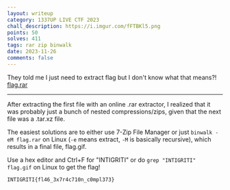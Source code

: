 ```yaml
---
layout: writeup
category: 1337UP LIVE CTF 2023
chall_description: https://i.imgur.com/fFTBKl5.png
points: 50
solves: 411
tags: rar zip binwalk
date: 2023-11-26
comments: false
---
```

They told me I just need to extract flag but I don't know what that means?!
[flag.rar](https://github.com/Nightxade/ctf-writeups/tree/master/assets/CTFs/1337UP-LIVE-CTF-2023/flag.rar)  

---

After extracting the first file with an online .rar extractor, I realized that it was probably just a bunch of nested compressions/zips, given that the next file was a .tar.xz file.  

The easiest solutions are to either use 7-Zip File Manager or just ```binwalk -eM flag.rar``` on Linux (```-e``` means extract, ```-M``` is basically recursive), which results in a final file, flag.gif.  

Use a hex editor and Ctrl+F for "INTIGRITI" or do ```grep "INTIGRITI" flag.gif``` on Linux to get the flag!  


    INTIGRITI{fl46_3x7r4c710n_c0mpl373}